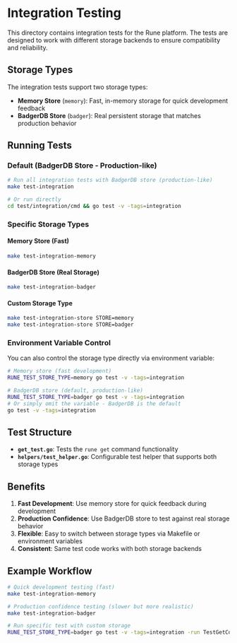 # Integration Testing

This directory contains integration tests for the Rune platform. The tests are designed to work with different storage backends to ensure compatibility and reliability.

## Storage Types

The integration tests support two storage types:

- **Memory Store** (`memory`): Fast, in-memory storage for quick development feedback
- **BadgerDB Store** (`badger`): Real persistent storage that matches production behavior

## Running Tests

### Default (BadgerDB Store - Production-like)
```bash
# Run all integration tests with BadgerDB store (production-like)
make test-integration

# Or run directly
cd test/integration/cmd && go test -v -tags=integration
```

### Specific Storage Types

#### Memory Store (Fast)
```bash
make test-integration-memory
```

#### BadgerDB Store (Real Storage)
```bash
make test-integration-badger
```

#### Custom Storage Type
```bash
make test-integration-store STORE=memory
make test-integration-store STORE=badger
```

### Environment Variable Control

You can also control the storage type directly via environment variable:

```bash
# Memory store (fast development)
RUNE_TEST_STORE_TYPE=memory go test -v -tags=integration

# BadgerDB store (default, production-like)
RUNE_TEST_STORE_TYPE=badger go test -v -tags=integration
# Or simply omit the variable - BadgerDB is the default
go test -v -tags=integration
```

## Test Structure

- **`get_test.go`**: Tests the `rune get` command functionality
- **`helpers/test_helper.go`**: Configurable test helper that supports both storage types

## Benefits

1. **Fast Development**: Use memory store for quick feedback during development
2. **Production Confidence**: Use BadgerDB store to test against real storage behavior
3. **Flexible**: Easy to switch between storage types via Makefile or environment variables
4. **Consistent**: Same test code works with both storage backends

## Example Workflow

```bash
# Quick development testing (fast)
make test-integration-memory

# Production confidence testing (slower but more realistic)
make test-integration-badger

# Run specific test with custom storage
RUNE_TEST_STORE_TYPE=badger go test -v -tags=integration -run TestGetCommand
``` 